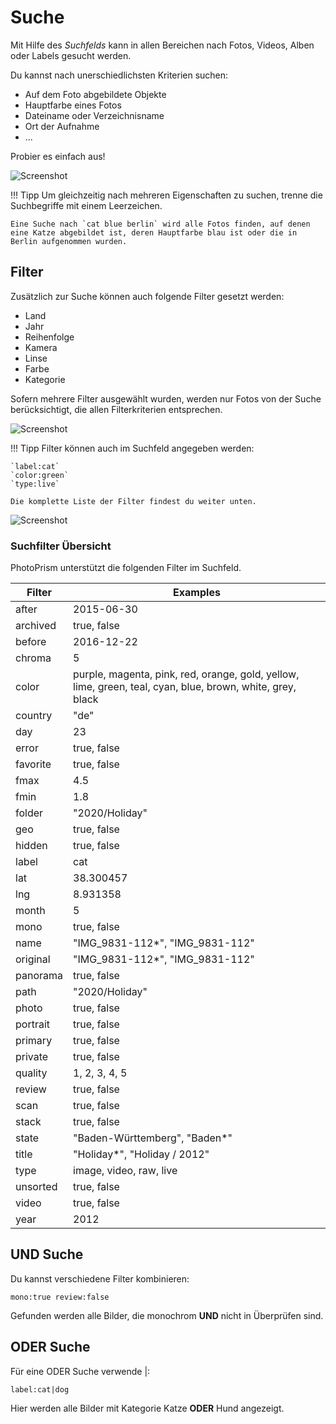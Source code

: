 # Suche #
Mit Hilfe des *Suchfelds* kann  in allen Bereichen nach Fotos, Videos, Alben oder Labels gesucht werden.

Du kannst nach unerschiedlichsten Kriterien suchen:

* Auf dem Foto abgebildete Objekte
* Hauptfarbe eines Fotos
* Dateiname oder Verzeichnisname
* Ort der Aufnahme
* ...

Probier es einfach aus!

   ![Screenshot](img/search-beach.png)

!!! Tipp
    Um gleichzeitig nach mehreren Eigenschaften zu suchen, trenne die Suchbegriffe mit einem Leerzeichen.

    Eine Suche nach `cat blue berlin` wird alle Fotos finden, auf denen eine Katze abgebildet ist, deren Hauptfarbe blau ist oder die in Berlin aufgenommen wurden.

## Filter ##
Zusätzlich zur Suche können auch folgende Filter gesetzt werden:

* Land
* Jahr
* Reihenfolge
* Kamera
* Linse
* Farbe
* Kategorie

Sofern mehrere Filter ausgewählt wurden, werden nur Fotos von der Suche berücksichtigt, die allen Filterkriterien entsprechen.

 ![Screenshot](img/color-red.png)

!!! Tipp
    Filter können auch im Suchfeld angegeben werden:

    `label:cat`
    `color:green`
    `type:live`

    Die komplette Liste der Filter findest du weiter unten.
    
   
   ![Screenshot](img/color-green.png)


### Suchfilter Übersicht ###
PhotoPrism unterstützt die folgenden Filter im Suchfeld.
    
| Filter      | Examples |
| ----------- | ----------- |
| after      |    2015-06-30    |
| archived     |    true, false    |
| before      |   2016-12-22     |
| chroma     |   5     |
| color  | purple, magenta, pink, red, orange, gold, yellow, lime, green, teal, cyan, blue, brown, white, grey, black       |
| country     | "de" |
| day     |  23    |
| error     |    true, false    |
| favorite     |    true, false    |
| fmax     |    4.5  |
| fmin     |    1.8    |
| folder | "2020/Holiday" |
| geo | true, false |
| hidden     |    true, false    |
| label      |    cat    |
| lat     |    38.300457    |
| lng     |   8.931358   |
| month     |  5    |
| mono     |    true, false  |
| name     | "IMG_9831-112*", "IMG_9831-112" |
| original     | "IMG_9831-112*", "IMG_9831-112" |
| panorama     |    true, false    |
| path | "2020/Holiday" |
| photo | true, false |
| portrait     |    true, false  |
| primary | true, false |
| private     |    true, false    |
| quality     |   1, 2, 3, 4, 5   |
| review     |   true, false   |
| scan     |    true, false    |
| stack     |    true, false    |
| state     | "Baden-Württemberg", "Baden*" |
| title     | "Holiday*", "Holiday / 2012" |
| type     |   image, video, raw, live     |
| unsorted     |    true, false    |
| video | true, false |
| year     |  2012    |

## UND Suche ##
Du kannst verschiedene Filter kombinieren:

```
mono:true review:false
```

Gefunden werden alle Bilder, die monochrom **UND** nicht in Überprüfen sind.

## ODER Suche ##
Für eine ODER Suche verwende |:

```
label:cat|dog
```

Hier werden alle Bilder mit Kategorie Katze **ODER** Hund angezeigt.